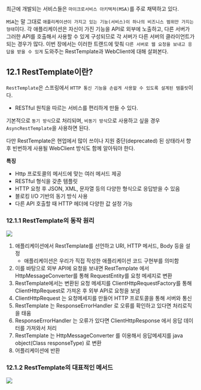 최근에 개발되는 서비스들은 `마이크로서비스 아키텍처(MSA)`를 주로 채택하고 있다.

`MSA`는 말 그대로 `애플리케이션이 가지고 있는 기능(서비스)이 하나의 비즈니스 범위만 가지는 형태`이다. 각 애플리케이션은 자신이 가진 기능을 API로 외부에 노출하고, 다른 서버가 그러한 API를 호출해서 사용할 수 있게 구성되므로 각 서버가 다른 서버의 클라이언트가 되는 경우가 많다. 이번 장에서는 이러한 트랜드에 맞춰 `다른 서버로 웹 요청을 보내고 응답을 받을 수 있게` 도와주는 RestTemplate과 WebClient에 대해 살펴본다.

## 12.1 RestTemplate이란?

`RestTemplate`은 스프링에서 `HTTP 통신 기능을 손쉽게 사용할 수 있도록 설계된 템플릿`이다.

- RESTful 원칙을 따르는 서비스를 편리하게 만들 수 있다.

기본적으로 `동기 방식`으로 처리되며, `비동기 방식`으로 사용하고 싶을 경우 `AsyncRestTemplate`을 사용하면 된다.

다만 RestTemplate은 현업에서 많이 쓰이나 지원 중단(deprecated) 된 상태라서 향후 빈번하게 사용될 WebClient 방식도 함께 알아둬야 한다.

**특징**

- Http 프로토콜의 메서드에 맞는 여러 메서드 제공
- RESTful 형식을 갖춘 템플릿
- HTTP 요청 후 JSON, XML, 문자열 등의 다양한 형식으로 응답받을 수 있음
- 블로킹 I/O 기반의 동기 방식 사용
- 다른 API 호출할 때 HTTP 헤더에 다양한 값 설정 가능

### 12.1.1 RestTemplate의 동작 원리

![](https://velog.velcdn.com/images/dnrwhddk1/post/8c45e20b-b7ce-4de6-ba79-d09a098d97c9/image.png)

1. 애플리케이션에서 RestTemplate를 선언하고 URI, HTTP 메서드, Body 등을 설정
    - 애플리케이션은 우리가 직접 작성한 애플리케이션 코드 구현부를 의미함
2. 이를 바탕으로 외부 API에 요청을 보내면 RestTemplate 에서 HttpMessageConverter를 통해 RequestEntity를 요청 메세지로 변환
3. RestTemplate에서는 변환된 요청 메세지를 ClientHttpRequestFactory를 통해 ClientHttpRequest로 가져온 후 외부 API로 요청을 보냄
4. ClientHttpRequest 는 요청메세지를 만들어 HTTP 프로토콜을 통해 서버와 통신
5. RestTemplate 는 ResponseErrorHandler 로 오류를 확인하고 있다면 처리로직을 태움
6. ResponseErrorHandler 는 오류가 있다면 ClientHttpResponse 에서 응답 데이터를 가져와서 처리
7. RestTemplate 는 HttpMessageConverter 를 이용해서 응답메세지를 java object(Class responseType) 로 변환
8. 어플리케이션에 반환

### 12.1.2 RestTemplate의 대표적인 메서드

![](https://velog.velcdn.com/images/dnrwhddk1/post/95cac7a8-31c0-41c1-a77f-e8f943bcab4c/image.png)